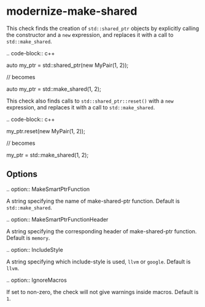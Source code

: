 modernize-make-shared
=====================

This check finds the creation of `std::shared_ptr` objects by explicitly
calling the constructor and a `new` expression, and replaces it with a
call to `std::make_shared`.

.. code-block:: c++

auto my\_ptr = std::shared\_ptr<MyPair>(new MyPair(1, 2));

// becomes

auto my\_ptr = std::make\_shared<MyPair>(1, 2);

This check also finds calls to `std::shared_ptr::reset()` with a `new`
expression, and replaces it with a call to `std::make_shared`.

.. code-block:: c++

my\_ptr.reset(new MyPair(1, 2));

// becomes

my\_ptr = std::make\_shared<MyPair>(1, 2);

Options
-------

.. option:: MakeSmartPtrFunction

A string specifying the name of make-shared-ptr function. Default is
`std::make_shared`.

.. option:: MakeSmartPtrFunctionHeader

A string specifying the corresponding header of make-shared-ptr
function. Default is `memory`.

.. option:: IncludeStyle

A string specifying which include-style is used, `llvm` or `google`.
Default is `llvm`.

.. option:: IgnoreMacros

If set to non-zero, the check will not give warnings inside macros.
Default is `1`.
